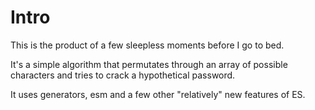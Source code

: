 # Intro

This is the product of a few sleepless moments before I go to bed.

It's a simple algorithm that permutates through an array of possible characters and tries
to crack a hypothetical password.

It uses generators, esm and a few other "relatively" new features of ES.